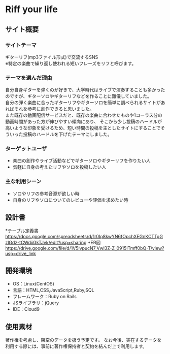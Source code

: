 # Riff your life

## サイト概要

### サイトテーマ
ギターリフ(mp3ファイル形式)で交流するSNS  
※特定の楽曲で繰り返し使われる短いフレーズをリフと呼びます。

### テーマを選んだ理由
自分自身ギターを弾くのが好きで、大学時代はライブで演奏することも多かったのですが、ギターソロやギターリフなどを作ることに難儀していました。  
自分の弾く楽曲に合ったギターリフやギターソロを簡単に調べられるサイトがあればそれを参考に創作できると思いました。  
また既存の動画配信サービスだと、既存の楽曲に合わせたものや1コーラス分の動画時間があった方が伸びやすい傾向にあり、
そこから少し投稿のハードルが高いような印象を受けるため、短い時間の投稿を主としたサイトにすることでそういった投稿のハードルを下げたテーマにしました。
​
### ターゲットユーザ
* 楽曲の創作やライブ活動などでギターソロやギターリフを作りたい人
* 気軽に自身の考えたリフやソロを投稿したい人

### 主な利用シーン
* ソロやリフの参考音源が欲しい時
* 自身のリフやソロについてのレビューや評価を求めたい時
​
## 設計書
*テーブル定義書
https://docs.google.com/spreadsheets/d/1r0Ip8kwYN6fOpchXEGnKCTTgGzlGdz-tCWdiiGkTJvk/edit?usp=sharing
*ER図
https://drive.google.com/file/d/1V5lvpucN7_Vwl3Z-Z_0915ITmff0bQ-T/view?usp=drive_link

## 開発環境
- OS：Linux(CentOS)
- 言語：HTML,CSS,JavaScript,Ruby,SQL
- フレームワーク：Ruby on Rails
- JSライブラリ：jQuery
- IDE：Cloud9
​
## 使用素材
著作権を考慮し、架空のデータを扱う予定です。
なお今後、実在するデータを利用する際には、事前に著作権保持者と契約を結んだ上で利用します。
